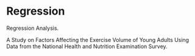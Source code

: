 # Regression  
Regression Analysis. 

A Study on Factors Affecting the Exercise Volume of Young Adults Using Data from the National Health and Nutrition Examination Survey. 
